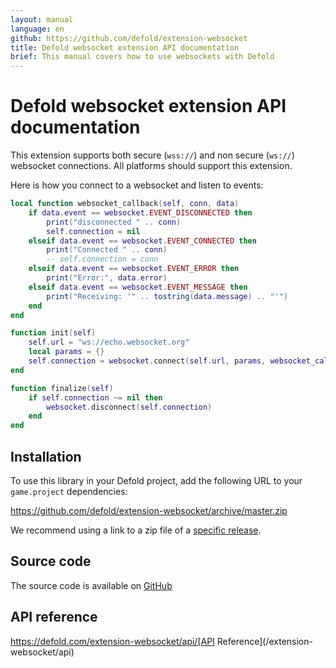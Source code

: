 ```yaml
---
layout: manual
language: en
github: https://github.com/defold/extension-websocket
title: Defold websocket extension API documentation
brief: This manual covers how to use websockets with Defold
---
```


# Defold websocket extension API documentation

This extension supports both secure (`wss://`) and non secure (`ws://`) websocket connections.
All platforms should support this extension.


Here is how you connect to a websocket and listen to events:

```lua
local function websocket_callback(self, conn, data)
    if data.event == websocket.EVENT_DISCONNECTED then
        print("disconnected " .. conn)
        self.connection = nil
    elseif data.event == websocket.EVENT_CONNECTED then
        print("Connected " .. conn)
        -- self.connection = conn
    elseif data.event == websocket.EVENT_ERROR then
        print("Error:", data.error)
    elseif data.event == websocket.EVENT_MESSAGE then
        print("Receiving: '" .. tostring(data.message) .. "'")
    end
end

function init(self)
    self.url = "ws://echo.websocket.org"
    local params = {}
    self.connection = websocket.connect(self.url, params, websocket_callback)
end

function finalize(self)
    if self.connection ~= nil then
        websocket.disconnect(self.connection)
    end
end
```


## Installation
To use this library in your Defold project, add the following URL to your `game.project` dependencies:

https://github.com/defold/extension-websocket/archive/master.zip

We recommend using a link to a zip file of a [specific release](https://github.com/defold/extension-websocket/releases).


## Source code

The source code is available on [GitHub](https://github.com/defold/extension-websocket)

## API reference

https://defold.com/extension-websocket/api/[API Reference](/extension-websocket/api)